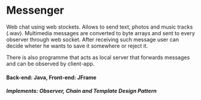 # Messenger
 Web chat using web stockets. Allows to send text, photos and music tracks (.wav).
 Multimedia messages are converted to byte arrays and sent to every observer through web socket.
 After receiving such message user can decide wheter he wants to save it somewhere or reject it.

There is also programme that acts as local server that forwards messages and can be observed by client-app.

#### Back-end: Java, Front-end: JFrame

##### Implements: Observer, Chain and Template Design Pattern

